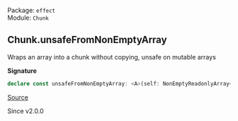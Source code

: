 Package: `effect`<br />
Module: `Chunk`<br />

## Chunk.unsafeFromNonEmptyArray

Wraps an array into a chunk without copying, unsafe on mutable arrays

**Signature**

```ts
declare const unsafeFromNonEmptyArray: <A>(self: NonEmptyReadonlyArray<A>) => NonEmptyChunk<A>
```

[Source](https://github.com/Effect-TS/effect/tree/main/packages/effect/src/Chunk.ts#L398)

Since v2.0.0